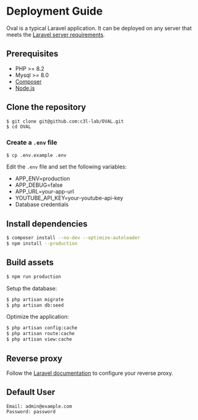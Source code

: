 # Deployment Guide

Oval is a typical Laravel application. It can be deployed on any server that meets the [Laravel server requirements](https://laravel.com/docs/10.x/deployment#server-requirements).

## Prerequisites

- PHP >= 8.2
- Mysql >= 8.0
- [Composer](https://getcomposer.org/)
- [Node.js](https://nodejs.org/en/)

## Clone the repository

```bash
$ git clone git@github.com:c3l-lab/OVAL.git
$ cd OVAL
```

### Create a `.env` file

```bash
$ cp .env.example .env
```

Edit the `.env` file and set the following variables:

- APP_ENV=production
- APP_DEBUG=false
- APP_URL=your-app-url
- YOUTUBE_API_KEY=your-youtube-api-key
- Database credentials

## Install dependencies

```bash
$ composer install --no-dev --optimize-autoloader
$ npm install --production
```

## Build assets

```bash
$ npm run production
```

Setup the database:

```bash
$ php artisan migrate
$ php artisan db:seed
```

Optimize the application:

```bash
$ php artisan config:cache
$ php artisan route:cache
$ php artisan view:cache
```

## Reverse proxy

Follow the [Laravel documentation](https://laravel.com/docs/10.x/deployment#nginx) to configure your reverse proxy.

## Default User

```
Email: admin@example.com
Password: password
```
